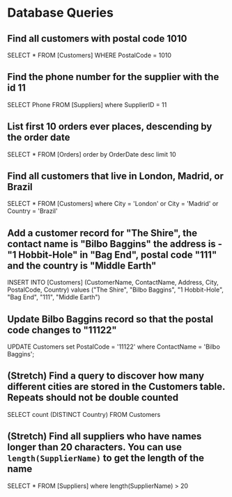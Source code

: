 # Database Queries

## Find all customers with postal code 1010

SELECT \* FROM [Customers] WHERE PostalCode = 1010

## Find the phone number for the supplier with the id 11

SELECT Phone FROM [Suppliers] where SupplierID = 11

## List first 10 orders ever places, descending by the order date

SELECT \* FROM [Orders] order by OrderDate desc limit 10

## Find all customers that live in London, Madrid, or Brazil

SELECT \* FROM [Customers] where City = 'London' or City = 'Madrid' or Country = 'Brazil'

## Add a customer record for "The Shire", the contact name is "Bilbo Baggins" the address is -"1 Hobbit-Hole" in "Bag End", postal code "111" and the country is "Middle Earth"

INSERT INTO [Customers] (CustomerName, ContactName, Address, City, PostalCode, Country) values ("The Shire", "Bilbo Baggins", "1 Hobbit-Hole", "Bag End", "111", "Middle Earth")

## Update Bilbo Baggins record so that the postal code changes to "11122"

UPDATE Customers
set PostalCode = '11122'
where ContactName = 'Bilbo Baggins';

## (Stretch) Find a query to discover how many different cities are stored in the Customers table. Repeats should not be double counted

SELECT count (DISTINCT Country) FROM Customers

## (Stretch) Find all suppliers who have names longer than 20 characters. You can use `length(SupplierName)` to get the length of the name

SELECT \* FROM [Suppliers] where length(SupplierName) > 20
